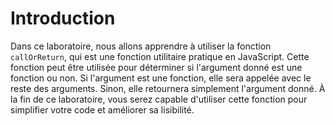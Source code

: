 # Introduction

Dans ce laboratoire, nous allons apprendre à utiliser la fonction `callOrReturn`, qui est une fonction utilitaire pratique en JavaScript. Cette fonction peut être utilisée pour déterminer si l'argument donné est une fonction ou non. Si l'argument est une fonction, elle sera appelée avec le reste des arguments. Sinon, elle retournera simplement l'argument donné. À la fin de ce laboratoire, vous serez capable d'utiliser cette fonction pour simplifier votre code et améliorer sa lisibilité.
